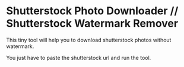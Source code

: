 # Shutterstock Photo Downloader // Shutterstock Watermark Remover
This tiny tool will help you to download shutterstock photos without watermark.

You just have to paste the shutterstock url and run the tool.


